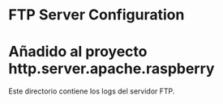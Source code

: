 # FTP Server Configuration
# Añadido al proyecto http.server.apache.raspberry

Este directorio contiene los logs del servidor FTP.

